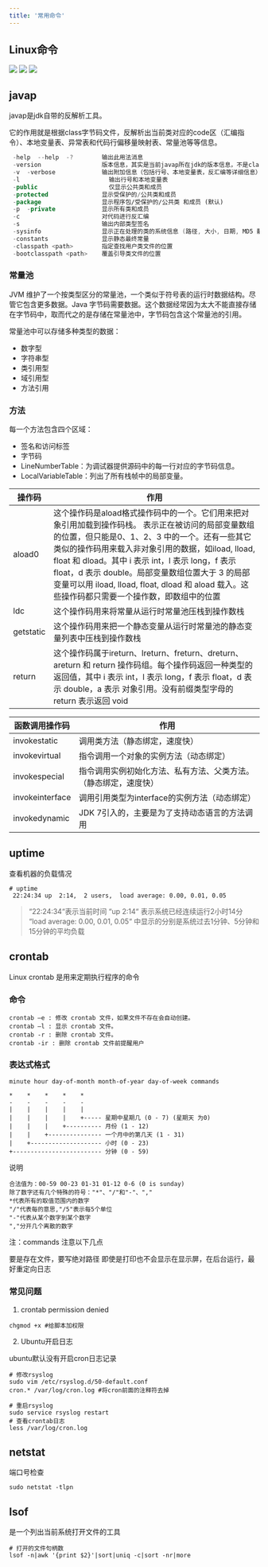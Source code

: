 ```yaml
---
title: '常用命令'
---
```


## Linux命令

![](../../resources/os/jiankong.jpg)
![](../../resources/os/ceshi.jpg)
![](../../resources/os/youhua.jpg)

## javap

javap是jdk自带的反解析工具。

它的作用就是根据class字节码文件，反解析出当前类对应的code区（汇编指令）、本地变量表、异常表和代码行偏移量映射表、常量池等等信息。

```kotlin
 -help  --help  -?        输出此用法消息
 -version                 版本信息，其实是当前javap所在jdk的版本信息，不是class在哪个jdk下生成的。
 -v  -verbose             输出附加信息（包括行号、本地变量表，反汇编等详细信息）
 -l                         输出行号和本地变量表
 -public                    仅显示公共类和成员
 -protected               显示受保护的/公共类和成员
 -package                 显示程序包/受保护的/公共类 和成员 (默认)
 -p  -private             显示所有类和成员
 -c                       对代码进行反汇编
 -s                       输出内部类型签名
 -sysinfo                 显示正在处理的类的系统信息 (路径, 大小, 日期, MD5 散列)
 -constants               显示静态最终常量
 -classpath <path>        指定查找用户类文件的位置
 -bootclasspath <path>    覆盖引导类文件的位置
```

### 常量池

JVM 维护了一个按类型区分的常量池，一个类似于符号表的运行时数据结构。尽管它包含更多数据。Java 字节码需要数据。这个数据经常因为太大不能直接存储在字节码中，取而代之的是存储在常量池中，字节码包含这个常量池的引用。

常量池中可以存储多种类型的数据：

- 数字型
- 字符串型
- 类引用型
- 域引用型
- 方法引用

### 方法

每一个方法包含四个区域：

- 签名和访问标签
- 字节码
- LineNumberTable：为调试器提供源码中的每一行对应的字节码信息。
- LocalVariableTable：列出了所有栈帧中的局部变量。

| 操作码    | 作用                                                         |
| --------- | ------------------------------------------------------------ |
| aload0    | 这个操作码是aload格式操作码中的一个。它们用来把对象引用加载到操作码栈。 表示正在被访问的局部变量数组的位置，但只能是0、1、2、3 中的一个。还有一些其它类似的操作码用来载入非对象引用的数据，如iload, lload, float 和 dload。其中 i 表示 int，l 表示 long，f 表示 float，d 表示 double。局部变量数组位置大于 3 的局部变量可以用 iload, lload, float, dload 和 aload 载入。这些操作码都只需要一个操作数，即数组中的位置 |
| ldc       | 这个操作码用来将常量从运行时常量池压栈到操作数栈             |
| getstatic | 这个操作码用来把一个静态变量从运行时常量池的静态变量列表中压栈到操作数栈 |
| return    | 这个操作码属于ireturn、lreturn、freturn、dreturn、areturn 和 return 操作码组。每个操作码返回一种类型的返回值，其中 i 表示 int，l 表示 long，f 表示 float，d 表示 double，a 表示 对象引用。没有前缀类型字母的 return 表示返回 void |

| 函数调用操作码  | 作用                                                         |
| --------------- | ------------------------------------------------------------ |
| invokestatic    | 调用类方法（静态绑定，速度快）                               |
| invokevirtual   | 指令调用一个对象的实例方法（动态绑定）                       |
| invokespecial   | 指令调用实例初始化方法、私有方法、父类方法。（静态绑定，速度快） |
| invokeinterface | 调用引用类型为interface的实例方法（动态绑定）                |
| invokedynamic   | JDK 7引入的，主要是为了支持动态语言的方法调用                |

## uptime

查看机器的负载情况

```shell
# uptime
 22:24:34 up  2:14,  2 users,  load average: 0.00, 0.01, 0.05
```
> “22:24:34“表示当前时间
> “up 2:14“ 表示系统已经连续运行2小时14分
> “load average: 0.00, 0.01, 0.05“ 中显示的分别是系统过去1分钟、5分钟和15分钟的平均负载

## crontab

Linux crontab 是用来定期执行程序的命令

### 命令

```shell
crontab –e : 修改 crontab 文件，如果文件不存在会自动创建。 
crontab –l : 显示 crontab 文件。 
crontab -r : 删除 crontab 文件。
crontab -ir : 删除 crontab 文件前提醒用户
```

### 表达式格式

```shell
minute hour day-of-month month-of-year day-of-week commands

*    *    *    *    *
-    -    -    -    -
|    |    |    |    |
|    |    |    |    +----- 星期中星期几 (0 - 7) (星期天 为0)
|    |    |    +---------- 月份 (1 - 12) 
|    |    +--------------- 一个月中的第几天 (1 - 31)
|    +-------------------- 小时 (0 - 23)
+------------------------- 分钟 (0 - 59)
```

说明
```
合法值为：00-59 00-23 01-31 01-12 0-6 (0 is sunday) 
除了数字还有几个特殊的符号："*"、"/"和"-"、","
*代表所有的取值范围内的数字
"/"代表每的意思,"/5"表示每5个单位
"-"代表从某个数字到某个数字
","分开几个离散的数字
```

注：commands 注意以下几点

要是存在文件，要写绝对路径
即使是打印也不会显示在显示屏，在后台运行，最好重定向日志

### 常见问题
1. crontab permission denied

```shell
chgmod +x #给脚本加权限
```

2. Ubuntu开启日志

ubuntu默认没有开启cron日志记录

```shell
# 修改rsyslog
sudo vim /etc/rsyslog.d/50-default.conf 
cron.* /var/log/cron.log #将cron前面的注释符去掉 

# 重启rsyslog 
sudo service rsyslog restart 
# 查看crontab日志 
less /var/log/cron.log
```

## netstat

端口号检查

```shell
sudo netstat -tlpn
```

## lsof

是一个列出当前系统打开文件的工具

```shell
# 打开的文件句柄数
lsof -n|awk '{print $2}'|sort|uniq -c|sort -nr|more
```